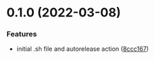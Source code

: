 # 0.1.0 (2022-03-08)


### Features

* initial .sh file and autorelease action ([8ccc167](https://github.com/Torwent/waspbot-setup/commit/8ccc1672c9993feda90cfcfa5bc55baf5b6cb215))



